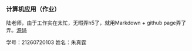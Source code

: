 ### 计算机应用（作业）

陆老师，由于工作实在太忙，无暇弄h5了，就用Markdown + github page弄了弄。[源码](https://github.com/zztmercury/zztmercury.github.io/blob/master/fudan/MEM/%E8%AE%A1%E7%AE%97%E6%9C%BA%E5%BA%94%E7%94%A8.md?plain=1)

学号：21260720103
姓名：朱真霆
